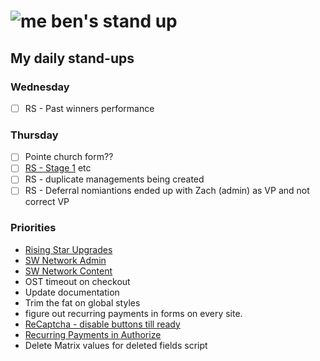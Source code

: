 # ![me](https://avatars2.githubusercontent.com/u/5232044?s=50&v=4) ben's stand up

## My daily stand-ups

### Wednesday

- [ ] RS - Past winners performance


### Thursday

- [ ] Pointe church form??
- [ ] [RS - Stage 1](https://app.clickup.com/8537154/v/l/li/63072271?pr=12760709) etc
- [ ] RS - duplicate managements being created
- [ ] RS - Deferral nomiantions ended up with Zach (admin) as VP and not correct VP

### Priorities 
    
- [Rising Star Upgrades](https://app.clickup.com/8537154/v/l/f/27554943?pr=12707202)
- [SW Network Admin](https://app.clickup.com/8537154/v/l/li/54890360?pr=12760709)
- [SW Network Content](https://app.clickup.com/8537154/v/l/li/54892353?pr=12760709)
- OST timeout on checkout
- Update documentation
- Trim the fat on global styles
- figure out recurring payments in forms on every site.
- [ReCaptcha - disable buttons till ready](https://projects.madebyspeak.com/#/tasks/17598281)
- [Recurring Payments in Authorize](https://projects.madebyspeak.com/#/tasks/16411534)
- Delete Matrix values for deleted fields script
